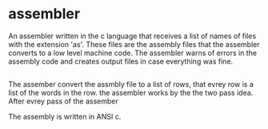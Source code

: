 # assembler

An assembler written in the c language that receives a list of names of files with the extension 'as'. These files are the assembly files that the assembler converts to a low level machine code.
The assembler warns of errors in the assembly code and creates output files in case everything was fine.

## 
The assember convert the assmbly file to a list of rows, that evrey row is a list of the words in the row. the assembler works by the the two pass idea. After evrey pass of the assember 

The assembly is written in ANSI c.

